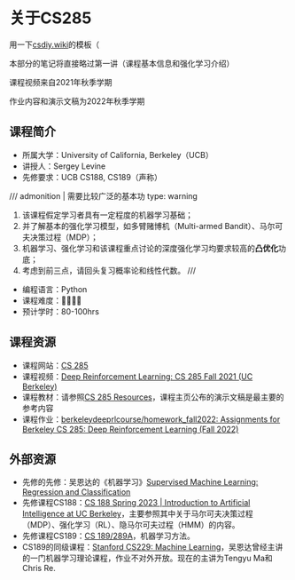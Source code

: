 # 关于CS285

用一下[csdiy.wiki](https://csdiy.wiki)的模板（

本部分的笔记将直接略过第一讲（课程基本信息和强化学习介绍）

课程视频来自2021年秋季学期

作业内容和演示文稿为2022年秋季学期

## 课程简介

- 所属大学：University of California, Berkeley（UCB）
- 讲授人：Sergey Levine
- 先修要求：UCB CS188, CS189（声称）

/// admonition | 需要比较广泛的基本功
    type: warning

1. 该课程假定学习者具有一定程度的机器学习基础；
2. 并了解基本的强化学习模型，如多臂赌博机（Multi-armed Bandit）、马尔可夫决策过程（MDP）；
3. 机器学习、强化学习和该课程重点讨论的深度强化学习均要求较高的**凸优化**功底；
4. 考虑到前三点，请回头复习概率论和线性代数。
   ///

- 编程语言：Python
- 课程难度：🌟🌟🌟🌟
- 预计学时：80-100hrs

<!-- 用一两段话介绍这门课程，内容包括但不限于：
    （1）课程覆盖的知识点范围
    （2）与同类课程相比它的优势与特点
    （3）学习这门课程的体验与感受
    （4）自学这门课的注意点（踩过的坑、难度预警等等）
    （5）... ...
-->

## 课程资源

- 课程网站：[CS 285](http://rail.eecs.berkeley.edu/deeprlcourse/)
- 课程视频：[Deep Reinforcement Learning: CS 285 Fall 2021 (UC Berkeley) ](https://www.youtube.com/playlist?list=PL_iWQOsE6TfXxKgI1GgyV1B_Xa0DxE5eH)
- 课程教材：请参照[CS 285 Resources](http://rail.eecs.berkeley.edu/deeprlcourse/resources/)，课程主页公布的演示文稿是最主要的参考内容
- 课程作业：[berkeleydeeprlcourse/homework_fall2022: Assignments for Berkeley CS 285: Deep Reinforcement Learning (Fall 2022)](https://github.com/berkeleydeeprlcourse/homework_fall2022)

## 外部资源

- 先修的先修：吴恩达的《机器学习》[Supervised Machine Learning: Regression and Classification](https://www.coursera.org/learn/machine-learning)
- 先修课程CS188：[CS 188 Spring 2023 | Introduction to Artificial Intelligence at UC Berkeley](https://inst.eecs.berkeley.edu/~cs188/sp23/)，主要参照其中关于马尔可夫决策过程（MDP）、强化学习（RL）、隐马尔可夫过程（HMM）的内容。
- 先修课程CS189：[CS 189/289A](https://www.eecs189.org/)，机器学习方法。
- CS189的同级课程：[Stanford CS229: Machine Learning](https://cs229.stanford.edu/)，吴恩达曾经主讲的一门机器学习理论课程，作业不对外开放。现在的主讲为Tengyu Ma和Chris Re.
